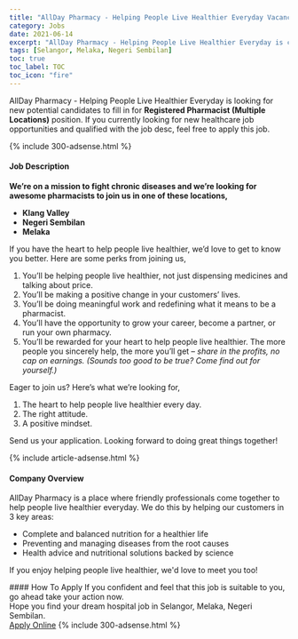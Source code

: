 ```yaml
---
title: "AllDay Pharmacy - Helping People Live Healthier Everyday Vacancies Registered Pharmacist (Multiple Locations)" 
category: Jobs 
date: 2021-06-14 
excerpt: "AllDay Pharmacy - Helping People Live Healthier Everyday is currently looking for suitable person to fill in the Registered Pharmacist (Multiple Locations) which positioned at Selangor, Melaka, Negeri Sembilan" 
tags: [Selangor, Melaka, Negeri Sembilan] 
toc: true 
toc_label: TOC 
toc_icon: "fire" 
--- 
```


<p>AllDay Pharmacy - Helping People Live Healthier Everyday is looking for new potential candidates to fill in for <b>Registered Pharmacist (Multiple Locations)</b> position. If you currently looking for new healthcare job opportunities and qualified with the job desc, feel free to apply this job.
</p>{% include 300-adsense.html %} 
<div><div><h4>Job Description</h4></div><div><div><span><div><p><strong>We&#8217;re on a mission to fight chronic diseases and we&#8217;re looking for awesome pharmacists to join us in one of these locations,</strong></p><ul><li><strong>Klang Valley</strong></li><li><strong>Negeri Sembilan</strong></li><li><strong>Melaka</strong></li></ul><p><span>If you have the heart to help people live healthier, we&#8217;d love to get to know you better. Here are some perks from joining us,</span></p><ol><li><span>You&#8217;ll be helping people live healthier, not just dispensing medicines and talking about price.</span></li><li><span>You&#8217;ll be making a positive change in your customers&#8217; lives.</span></li><li><span>You&#8217;ll be doing meaningful work and redefining what it means to be a pharmacist.</span></li><li><span>You&#8217;ll have the opportunity to grow your career, become a partner, or run your own pharmacy.</span></li><li><span>You&#8217;ll be rewarded for your heart to help people live healthier. The more people you sincerely help, the more you&#8217;ll get &#8211; </span><em>share in the profits, no cap on earnings. (Sounds too good to be true? Come find out for yourself.)</em></li></ol><p><span>Eager to join us? Here&#8217;s what we&#8217;re looking for,</span></p><ol><li><span>The heart to help people live healthier every day.</span></li><li><span>The right attitude.</span></li><li><span>A positive mindset.</span></li></ol><p><span>Send us your application. Looking forward to doing great things together!</span></p></div></span></div></div></div> 
{% include article-adsense.html %} 
<div><div><h4>Company Overview</h4></div><div><div><span><div><p>AllDay Pharmacy is a place where friendly professionals come together to help people live healthier everyday. We do this by helping our customers in 3 key areas:</p><ul><li>Complete and balanced nutrition for a healthier life</li><li>Preventing and managing diseases from the root causes</li><li>Health advice and nutritional solutions backed by science</li></ul><p>If you enjoy helping people live healthier, we'd love to meet you too!</p></div></span></div></div></div> 
#### How To Apply 
If you confident and feel that this job is suitable to you, go ahead take your action now. <br/> 
Hope you find your dream hospital job in Selangor, Melaka, Negeri Sembilan. <br/> 
<a href="https://www.jobstreet.com.my/en/job/registered-pharmacist-multiple-locations-4590114?jobId=jobstreet-my-job-4590114" class="btn btn--warning" target="_blank" rel="nofollow noopenner">Apply Online</a> 
{% include 300-adsense.html %} 